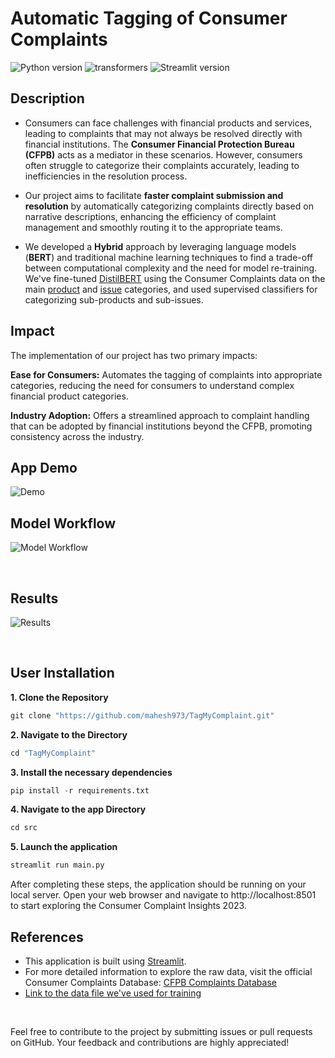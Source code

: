 # Automatic Tagging of Consumer Complaints

![Python version](https://img.shields.io/badge/python-3.9+-blue.svg) ![transformers](https://img.shields.io/badge/transformers-4.39.3+-yellow.svg) ![Streamlit version](https://img.shields.io/badge/streamlit-1.31.1-red.svg) 

## Description

- Consumers can face challenges with financial products and services, leading to complaints that may not always be resolved directly with financial institutions. The **Consumer Financial Protection Bureau (CFPB)** acts as a mediator in these scenarios. However, consumers often struggle to categorize their complaints accurately, leading to inefficiencies in the resolution process.
  
- Our project aims to facilitate **faster complaint submission and resolution** by automatically categorizing complaints directly based on narrative descriptions, enhancing the efficiency of complaint management and smoothly routing it to the appropriate teams.
  
- We developed a **Hybrid** approach by leveraging language models (**BERT**) and traditional machine learning techniques to find a trade-off between computational complexity and the need for model re-training. We've fine-tuned [DistilBERT](https://huggingface.co/distilbert/distilbert-base-uncased) using the Consumer Complaints data on the main [product](https://huggingface.co/Mahesh9/distil-bert-fintuned-product-cfpb-complaints) and [issue](https://huggingface.co/Mahesh9/distil-bert-fintuned-issues-cfpb-complaints) categories, and used supervised classifiers for categorizing sub-products and sub-issues.


## Impact

The implementation of our project has two primary impacts:

**Ease for Consumers:** Automates the tagging of complaints into appropriate categories, reducing the need for consumers to understand complex financial product categories.

**Industry Adoption:** Offers a streamlined approach to complaint handling that can be adopted by financial institutions beyond the CFPB, promoting consistency across the industry.


## App Demo

![Demo](https://github.com/mahesh973/TagMyComplaint/assets/59694546/6bb06562-3d97-40f5-afb1-12add20c9812)
&nbsp;

## Model Workflow

![Model Workflow](https://github.com/mahesh973/TagMyComplaint/assets/59694546/256b0003-3807-4eb7-9e19-ab94cd09686a)

&nbsp;

## Results
![Results](https://github.com/mahesh973/TagMyComplaint/assets/59694546/df93d763-7d32-4bf7-be5d-092e60eb48cf)

&nbsp;


## User Installation

**1. Clone the Repository**
```python
git clone "https://github.com/mahesh973/TagMyComplaint.git"
```
**2. Navigate to the Directory**
```python
cd "TagMyComplaint"
```
**3. Install the necessary dependencies**
```python
pip install -r requirements.txt
```

**4. Navigate to the app Directory**
```python
cd src
```

**5. Launch the application**
```python
streamlit run main.py
```

After completing these steps, the application should be running on your local server. Open your web browser and navigate to http://localhost:8501 to start exploring the Consumer Complaint Insights 2023.


## References

- This application is built using [Streamlit](https://streamlit.io).
- For more detailed information to explore the raw data, visit the official Consumer Complaints Database: [CFPB Complaints Database](https://www.consumerfinance.gov/data-research/consumer-complaints/)
- [Link to the data file we've used for training](https://drive.google.com/file/d/1-0KAszo-DlmnlXKhk2V677kMnHsUrD7O/view?usp=drive_link)


&nbsp;
&nbsp;

Feel free to contribute to the project by submitting issues or pull requests on GitHub. Your feedback and contributions are highly appreciated!




